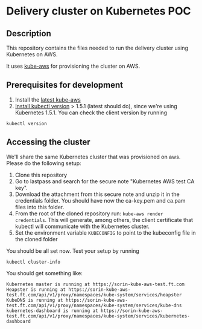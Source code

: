 # Delivery cluster on Kubernetes POC


## Description
This repository contains the files needed to run the delivery cluster
using Kubernetes on AWS.

It uses [kube-aws](https://coreos.com/kubernetes/docs/latest/kubernetes-on-aws.html) for provisioning the cluster on AWS.

## Prerequisites for development
1. Install the [latest kube-aws](https://github.com/coreos/kube-aws/releases) 
1. [Install kubectl version](https://kubernetes.io/docs/user-guide/prereqs/) > 1.5.1 (latest should do), since we're using Kubernetes 1.5.1. 
You can check the client version by running 
```
kubectl version
```

## Accessing the cluster
We'll share the same Kubernetes cluster that was provisioned on aws. Please do the following setup:
1. Clone this repository
1. Go to lastpass and search for the secure note "Kubernetes AWS test CA key". 
1. Download the attachment from this secure note and unzip it in the credentials folder. You should have now the ca-key.pem and ca.pam files into this folder.
1. From the root of the cloned repository run: `kube-aws render credentials`. This will generate, among others, 
the client certificate that kubectl will communicate with the Kubernetes cluster. 
1. Set the environment variable `KUBECONFIG` to point to the kubeconfig file in the cloned folder

You should be all set now. Test your setup by running
```
kubectl cluster-info
```
You should get something like:
```
Kubernetes master is running at https://sorin-kube-aws-test.ft.com
Heapster is running at https://sorin-kube-aws-test.ft.com/api/v1/proxy/namespaces/kube-system/services/heapster
KubeDNS is running at https://sorin-kube-aws-test.ft.com/api/v1/proxy/namespaces/kube-system/services/kube-dns
kubernetes-dashboard is running at https://sorin-kube-aws-test.ft.com/api/v1/proxy/namespaces/kube-system/services/kubernetes-dashboard
```
